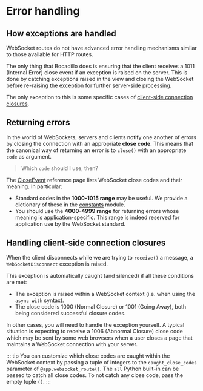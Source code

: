 # Error handling

## How exceptions are handled

WebSocket routes do not have advanced error handling mechanisms similar to those available for HTTP routes.

The only thing that Bocadillo does is ensuring that the client receives a 1011 (Internal Error) close event if an exception is raised on the server. This is done by catching exceptions raised in the view and closing the WebSocket before re-raising the exception for further server-side processing.

The only exception to this is some specific cases of [client-side connection closures](#handling-client-side-connection-closures).

## Returning errors

In the world of WebSockets, servers and clients notify one another of errors by closing the connection with an appropriate **close code**. This means that the canonical way of returning an error is to `close()` with an appropriate `code` as argument.

> Which `code` should I use, then?

The [CloseEvent] reference page lists WebSocket close codes and their meaning. In particular:

- Standard codes in the **1000-1015 range** may be useful. We provide a dictionary of these in the [constants] module.
- You should use the **4000-4999 range** for returning errors whose meaning is application-specific. This range is indeed reserved for application use by the WebSocket standard.

## Handling client-side connection closures

When the client disconnects while we are trying to `receive()` a message, a `WebSocketDisconnect` exception is raised.

This exception is automatically caught (and silenced) if all these conditions are met:

- The exception is raised within a WebSocket context (i.e. when using the `async with` syntax).
- The close code is 1000 (Normal Closure) or 1001 (Going Away), both being considered successful closure codes.

In other cases, you will need to handle the exception yourself. A typical situation is expecting to receive a 1006 (Abnormal Closure) close code which may be sent by some web browsers when a user closes a page that maintains a WebSocket connection with your server.

::: tip
You can customize which close codes are caught within the WebSocket context by passing a tuple of integers to the `caught_close_codes` parameter of `@app.websocket_route()`. The `all` Python built-in can be passed to catch all close codes. To not catch any close code, pass the empty tuple `()`.
:::

[closeevent]: https://developer.mozilla.org/en-US/docs/Web/API/CloseEvent
[constants]: ../../api/constants.md
